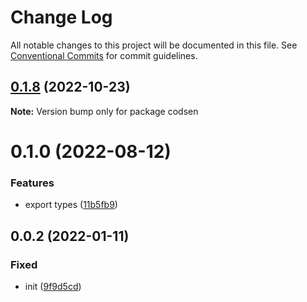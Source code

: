 # Change Log

All notable changes to this project will be documented in this file.
See [Conventional Commits](https://conventionalcommits.org) for commit guidelines.

## [0.1.8](https://github.com/codsen/codsen/compare/codsen@0.1.7...codsen@0.1.8) (2022-10-23)

**Note:** Version bump only for package codsen

# 0.1.0 (2022-08-12)

### Features

- export types ([11b5fb9](https://github.com/codsen/codsen/commit/11b5fb936ce20e0a77c3a09806773e1cd7695c50))

## 0.0.2 (2022-01-11)

### Fixed

- init ([9f9d5cd](https://github.com/codsen/codsen/commit/9f9d5cd93ee99daca59e3a573414d9f852181f41))

